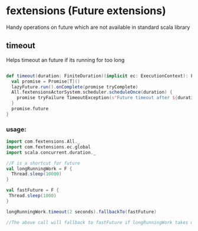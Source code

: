 # fextensions (Future extensions)

Handy operations on future which are not available in standard scala library

## timeout

Helps timeout an future if its running for too long

```scala

def timeout(duration: FiniteDuration)(implicit ec: ExecutionContext): Future[T] = {
  val promise = Promise[T]()
  lazyFuture.run().onComplete(promise tryComplete)
  All.fextensionsActorSystem.scheduler.scheduleOnce(duration) {
    promise tryFailure TimeoutException(s"Future timeout after ${duration.toString()}")
  }
  promise.future
}

```

### usage:
```scala
import com.fextensions.All._
import com.fextensions.ec.global
import scala.concurrent.duration._

//F is a shortcut for future
val longRunningWork = F {
  Thread.sleep(10000)
}

val fastFuture = F {
 Thread.sleep(1000)
}

longRunningWork.timeout(2 seconds).fallbackTo(fastFuture)

//The above call will fallback to fastFuture if longRunningWork takes more than 2 seconds.


```